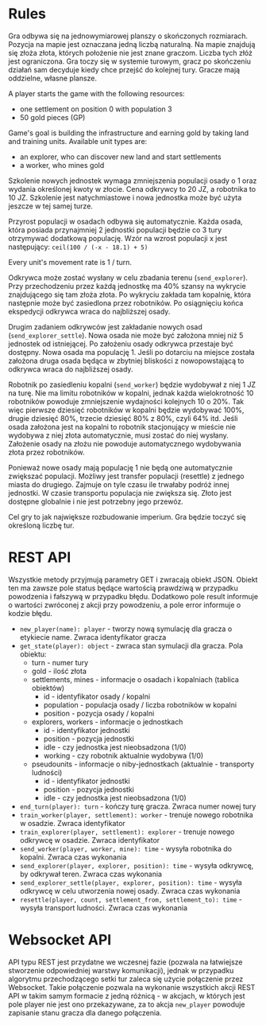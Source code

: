 # Rules
Gra odbywa się na jednowymiarowej planszy o skończonych rozmiarach. Pozycja na mapie jest oznaczana jedną liczbą naturalną. Na mapie znajdują się złoża złota, których położenie nie jest znane graczom. Liczba tych złóż jest ograniczona. Gra toczy się w systemie turowym, gracz po skończeniu działań sam decyduje kiedy chce przejść do kolejnej tury. Gracze mają oddzielne, własne plansze.

A player starts the game with the following resources:

- one settlement on position 0 with population 3
- 50 gold pieces (GP)

Game's goal is building the infrastructure and earning gold by taking land and training units. Available unit types are:

- an explorer, who can discover new land and start settlements
- a worker, who mines gold

Szkolenie nowych jednostek wymaga zmniejszenia populacji osady o 1 oraz wydania określonej kwoty w złocie. Cena odkrywcy to 20 JZ, a robotnika to 10 JZ. Szkolenie jest natychmiastowe i nowa jednostka może być użyta jeszcze w tej samej turze.

Przyrost populacji w osadach odbywa się automatycznie. Każda osada, która posiada przynajmniej 2 jednostki populacji będzie co 3 tury otrzymywać dodatkową populację. Wzór na wzrost populacji x jest następujący: `ceil(100 / (-x - 18.1) + 5)`

Every unit's movement rate is 1 / turn.

Odkrywca może zostać wysłany w celu zbadania terenu (`send_explorer`). Przy przechodzeniu przez każdą jednostkę ma 40% szansy na wykrycie znajdującego się tam złoża złota. Po wykryciu zakłada tam kopalnię, która następnie może być zasiedlona przez robotników. Po osiągnięciu końca ekspedycji odkrywca wraca do najbliższej osady.

Drugim zadaniem odkrywców jest zakładanie nowych osad (`send_explorer_settle`). Nowa osada nie może być założona mniej niż 5 jednostek od istniejącej. Po założeniu osady odkrywca przestaje być dostępny. Nowa osada ma populację 1. Jeśli po dotarciu na miejsce została założona druga osada będąca w zbytniej bliskości z nowopowstającą to odkrywca wraca do najbliższej osady.

Robotnik po zasiedleniu kopalni (`send_worker`) będzie wydobywał z niej 1 JZ na turę. Nie ma limitu robotników w kopalni, jednak każda wielokrotność 10 robotników powoduje zmniejszenie wydajności kolejnych 10 o 20%. Tak więc pierwsze dziesięć robotników w kopalni będzie wydobywać 100%, drugie dziesięć 80%, trzecie dziesięć 80% z 80%, czyli 64% itd. Jeśli osada założona jest na kopalni to robotnik stacjonujący w mieście nie wydobywa z niej złota automatycznie, musi zostać do niej wysłany. Założenie osady na złożu nie powoduje automatycznego wydobywania złota przez robotników.

Ponieważ nowe osady mają populację 1 nie będą one automatycznie zwiększać populacji. Możliwy jest transfer populacji (resettle) z jednego miasta do drugiego. Zajmuje on tyle czasu ile trwałaby podróż innej jednostki. W czasie transportu populacja nie zwiększa się. Złoto jest dostępne globalnie i nie jest potrzebny jego przewóz.

Cel gry to jak największe rozbudowanie imperium. Gra będzie toczyć się określoną liczbę tur.

# REST API
Wszystkie metody przyjmują parametry GET i zwracają obiekt JSON. Obiekt ten ma zawsze pole status będące wartością prawdziwą w przypadku powodzenia i fałszywą w przypadku błędu. Dodatkowo pole result informuje o wartości zwróconej z akcji przy powodzeniu, a pole error informuje o kodzie błędu.
- `new_player(name): player` - tworzy nową symulację dla gracza o etykiecie name. Zwraca identyfikator gracza
- `get_state(player): object` - zwraca stan symulacji dla gracza. Pola obiektu:
	- turn - numer tury
	- gold - ilość złota
	- settlements, mines - informacje o osadach i kopalniach (tablica obiektów)
		- id - identyfikator osady / kopalni
		- population - populacja osady / liczba robotników w kopalni
		- position - pozycja osady / kopalni
	- explorers, workers - informacje o jednostkach
		- id - identyfikator jednostki
		- position - pozycja jednostki
		- idle - czy jednostka jest nieobsadzona (1/0)
		- working - czy robotnik aktualnie wydobywa (1/0)
	- pseudounits - informacje o niby-jednostkach (aktualnie - transporty ludności)
		- id - identyfikator jednostki
		- position - pozycja jednostki
		- idle - czy jednostka jest nieobsadzona (1/0)
- `end_turn(player): turn` - kończy turę gracza. Zwraca numer nowej tury
- `train_worker(player, settlement): worker` - trenuje nowego robotnika w osadzie. Zwraca identyfikator
- `train_explorer(player, settlement): explorer` - trenuje nowego odkrywcę w osadzie. Zwraca identyfikator
- `send_worker(player, worker, mine): time` - wysyła robotnika do kopalni. Zwraca czas wykonania
- `send_explorer(player, explorer, position): time` - wysyła odkrywcę, by odkrywał teren. Zwraca czas wykonania
- `send_explorer_settle(player, explorer, position): time` - wysyła odkrywcę w celu utworzenia nowej osady. Zwraca czas wykonania
- `resettle(player, count, settlement_from, settlement_to): time` - wysyła transport ludności. Zwraca czas wykonania

# Websocket API
API typu REST jest przydatne we wczesnej fazie (pozwala na łatwiejsze stworzenie odpowiedniej warstwy komunikacji), jednak w przypadku algorytmu przechodzącego setki tur zaleca się użycie połączenie przez Websocket.
Takie połączenie pozwala na wykonanie wszystkich akcji REST API w takim samym formacie z jedną różnicą - w akcjach, w których jest pole player nie jest ono przekazywane, za to akcja `new_player` powoduje zapisanie stanu gracza dla danego połączenia.
